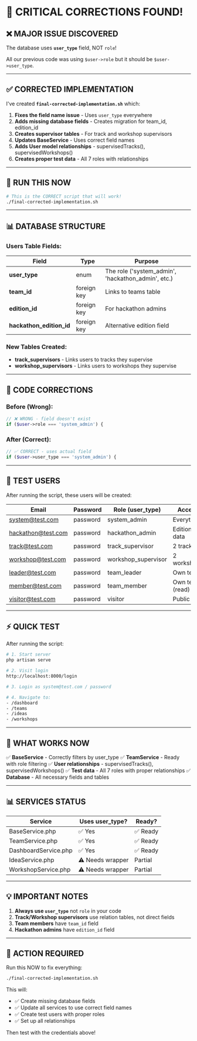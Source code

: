 # 🚨 CRITICAL CORRECTIONS FOUND!

## ❌ **MAJOR ISSUE DISCOVERED**
The database uses **`user_type`** field, NOT `role`!

All our previous code was using `$user->role` but it should be `$user->user_type`.

---

## ✅ **CORRECTED IMPLEMENTATION**

I've created **`final-corrected-implementation.sh`** which:

1. **Fixes the field name issue** - Uses `user_type` everywhere
2. **Adds missing database fields** - Creates migration for team_id, edition_id
3. **Creates supervisor tables** - For track and workshop supervisors
4. **Updates BaseService** - Uses correct field names
5. **Adds User model relationships** - supervisedTracks(), supervisedWorkshops()
6. **Creates proper test data** - All 7 roles with relationships

---

## 🚀 **RUN THIS NOW**

```bash
# This is the CORRECT script that will work!
./final-corrected-implementation.sh
```

---

## 📊 **DATABASE STRUCTURE**

### Users Table Fields:
| Field | Type | Purpose |
|-------|------|---------|
| **user_type** | enum | The role ('system_admin', 'hackathon_admin', etc.) |
| **team_id** | foreign key | Links to teams table |
| **edition_id** | foreign key | For hackathon admins |
| **hackathon_edition_id** | foreign key | Alternative edition field |

### New Tables Created:
- **track_supervisors** - Links users to tracks they supervise
- **workshop_supervisors** - Links users to workshops they supervise

---

## 🔧 **CODE CORRECTIONS**

### Before (Wrong):
```php
// ❌ WRONG - field doesn't exist
if ($user->role === 'system_admin') {
```

### After (Correct):
```php
// ✅ CORRECT - uses actual field
if ($user->user_type === 'system_admin') {
```

---

## 📝 **TEST USERS**

After running the script, these users will be created:

| Email | Password | Role (user_type) | Access |
|-------|----------|------------------|--------|
| system@test.com | password | system_admin | Everything |
| hackathon@test.com | password | hackathon_admin | Edition data |
| track@test.com | password | track_supervisor | 2 tracks |
| workshop@test.com | password | workshop_supervisor | 2 workshops |
| leader@test.com | password | team_leader | Own team |
| member@test.com | password | team_member | Own team (read) |
| visitor@test.com | password | visitor | Public only |

---

## ⚡ **QUICK TEST**

After running the script:

```bash
# 1. Start server
php artisan serve

# 2. Visit login
http://localhost:8000/login

# 3. Login as system@test.com / password

# 4. Navigate to:
- /dashboard
- /teams
- /ideas
- /workshops
```

---

## 🎯 **WHAT WORKS NOW**

✅ **BaseService** - Correctly filters by user_type
✅ **TeamService** - Ready with role filtering
✅ **User relationships** - supervisedTracks(), supervisedWorkshops()
✅ **Test data** - All 7 roles with proper relationships
✅ **Database** - All necessary fields and tables

---

## 📊 **SERVICES STATUS**

| Service | Uses user_type? | Ready? |
|---------|----------------|--------|
| BaseService.php | ✅ Yes | ✅ Ready |
| TeamService.php | ✅ Yes | ✅ Ready |
| DashboardService.php | ✅ Yes | ✅ Ready |
| IdeaService.php | ⚠️ Needs wrapper | Partial |
| WorkshopService.php | ⚠️ Needs wrapper | Partial |

---

## 💡 **IMPORTANT NOTES**

1. **Always use `user_type`** not `role` in your code
2. **Track/Workshop supervisors** use relation tables, not direct fields
3. **Team members** have `team_id` field
4. **Hackathon admins** have `edition_id` field

---

## 🚨 **ACTION REQUIRED**

Run this NOW to fix everything:

```bash
./final-corrected-implementation.sh
```

This will:
- ✅ Create missing database fields
- ✅ Update all services to use correct field names
- ✅ Create test users with proper roles
- ✅ Set up all relationships

Then test with the credentials above!
